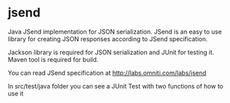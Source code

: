 jsend
=====

Java JSend implementation for JSON serialization.
JSend is an easy to use library for creating JSON responses according to JSend specification.

Jackson library is required for JSON serialization and JUnit for testing it.
Maven tool is required for build.

You can read JSend specification at http://labs.omniti.com/labs/jsend

In src/test/java folder you can see a JUnit Test with two functions of how to use it

